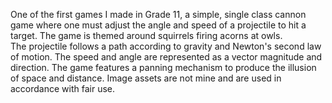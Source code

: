 One of the first games I made in Grade 11, a simple, single class cannon game where one must adjust the angle and speed of a projectile to hit a target. The game is themed around squirrels firing acorns at owls.\
The projectile follows a path according to gravity and Newton's second law of motion. The speed and angle are represented as a vector magnitude and direction. The game features a panning mechanism to produce the illusion of space and distance. Image assets are not mine and are used in accordance with fair use.
